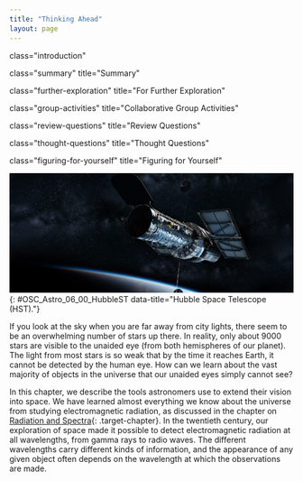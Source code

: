 ```yaml
---
title: "Thinking Ahead"
layout: page
---
```



<cnx-pi data-type="cnx.flag.introduction"> class="introduction" </cnx-pi>

<cnx-pi data-type="cnx.eoc">class="summary" title="Summary"</cnx-pi>

<cnx-pi data-type="cnx.eoc">class="further-exploration" title="For Further Exploration"</cnx-pi>

<cnx-pi data-type="cnx.eoc">class="group-activities" title="Collaborative Group Activities"</cnx-pi>

<cnx-pi data-type="cnx.eoc">class="review-questions" title="Review Questions"</cnx-pi>

<cnx-pi data-type="cnx.eoc">class="thought-questions" title="Thought Questions"</cnx-pi>

<cnx-pi data-type="cnx.eoc">class="figuring-for-yourself" title="Figuring for Yourself"</cnx-pi>

 ![Artist\'s depiction of the Hubble Space Telescope](../resources/OSC_Astro_06_00_HubbleST.jpg "This artist&#x2019;s impression shows the Hubble above Earth, with the rectangular solar panels that provide it with power seen to the left and right."){: #OSC_Astro_06_00_HubbleST data-title="Hubble Space Telescope (HST)."}

If you look at the sky when you are far away from city lights, there seem to be an overwhelming number of stars up there. In reality, only about 9000 stars are visible to the unaided eye (from both hemispheres of our planet). The light from most stars is so weak that by the time it reaches Earth, it cannot be detected by the human eye. How can we learn about the vast majority of objects in the universe that our unaided eyes simply cannot see?

In this chapter, we describe the tools astronomers use to extend their vision into space. We have learned almost everything we know about the universe from studying electromagnetic radiation, as discussed in the chapter on [Radiation and Spectra](/m59791){: .target-chapter}. In the twentieth century, our exploration of space made it possible to detect electromagnetic radiation at all wavelengths, from gamma rays to radio waves. The different wavelengths carry different kinds of information, and the appearance of any given object often depends on the wavelength at which the observations are made.

